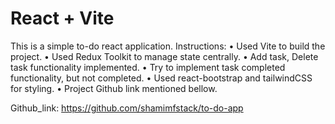 # React + Vite

This is a simple to-do react application.
Instructions:
•	Used Vite to build the project.
•	Used Redux Toolkit to manage state centrally.
•	Add task, Delete task functionality implemented.
•	Try to implement task completed functionality, but not completed.
•	Used react-bootstrap and tailwindCSS for styling.
•	Project Github link mentioned bellow.

Github_link: https://github.com/shamimfstack/to-do-app


